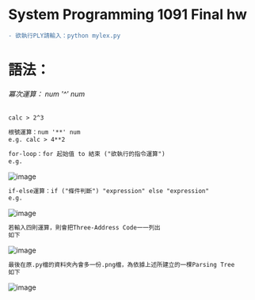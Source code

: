 # System Programming 1091 Final hw

```diff
- 欲執行PLY請輸入：python mylex.py 
```

# 語法：
###### 冪次運算： num '^' num
```diff
calc > 2^3 
```

```diff
根號運算：num '**' num
e.g. calc > 4**2 
```

```diff
for-loop：for 起始值 to 結束 ("欲執行的指令運算")
e.g.
``` 
![image](https://github.com/huikaiwang/SP_2020/blob/main/img/截圖%202020-12-19%20下午5.39.00.png?raw=true)

```diff
if-else運算：if ("條件判斷") "expression" else "expression" 
e.g.
``` 
![image](https://github.com/huikaiwang/SP_2020/blob/main/img/截圖%202020-12-19%20下午5.40.33.png?raw=true)

```diff
若輸入四則運算，則會把Three-Address Code一一列出
如下
``` 
![image](https://github.com/huikaiwang/SP_2020/blob/main/img/截圖%202020-12-20%20下午4.40.37.png)

```diff
最後在原.py檔的資料夾內會多一份.png檔，為依據上述所建立的一棵Parsing Tree
如下
``` 
![image](https://github.com/huikaiwang/SP_2020/blob/main/img/nx_test.png)

